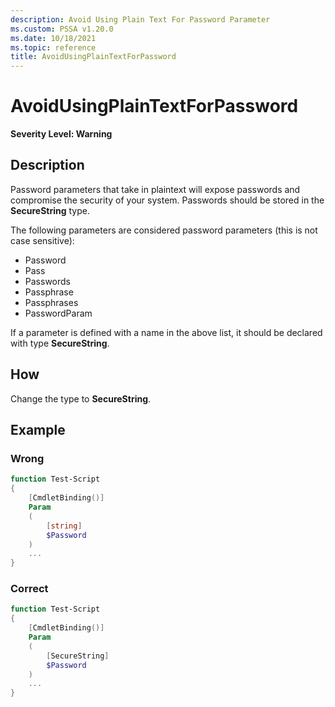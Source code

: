 ```yaml
---
description: Avoid Using Plain Text For Password Parameter
ms.custom: PSSA v1.20.0
ms.date: 10/18/2021
ms.topic: reference
title: AvoidUsingPlainTextForPassword
---
```

# AvoidUsingPlainTextForPassword

**Severity Level: Warning**

## Description

Password parameters that take in plaintext will expose passwords and compromise the security of your
system. Passwords should be stored in the **SecureString** type.

The following parameters are considered password parameters (this is not case sensitive):

- Password
- Pass
- Passwords
- Passphrase
- Passphrases
- PasswordParam

If a parameter is defined with a name in the above list, it should be declared with type
**SecureString**.

## How

Change the type to **SecureString**.

## Example

### Wrong

```powershell
function Test-Script
{
    [CmdletBinding()]
    Param
    (
        [string]
        $Password
    )
    ...
}
```

### Correct

```powershell
function Test-Script
{
    [CmdletBinding()]
    Param
    (
        [SecureString]
        $Password
    )
    ...
}
```
